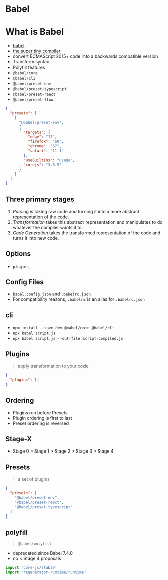 # Babel

# What is Babel
- [babel](https://babeljs.io/)
- [the super tiny compiler](https://github.com/jamiebuilds/the-super-tiny-compiler/blob/master/the-super-tiny-compiler.js)
- convert ECMAScript 2015+ code into a backwards compatible version
- Transform syntax
- Polyfill features
- `@babel/core`
- `@babel/cli`
- `@babel/preset-env`
- `@babel/preset-typescript`
- `@babel/preset-react`
- `@babel/preset-flow`

```json title="babel.config.json"
{
  "presets": [
    [
      "@babel/preset-env",
      {
        "targets": {
          "edge": "17",
          "firefox": "60",
          "chrome": "67",
          "safari": "11.1"
        },
        "useBuiltIns": "usage",
        "corejs": "3.6.5"
      }
    ]
  ]
}
```

## Three primary stages

1. *Parsing* is taking raw code and turning it into a more abstract representation of the code.
2. *Transformation* takes this abstract representation and manipulates to do whatever the compiler wants it to.
3. *Code Generation* takes the transformed representation of the code and turns it into new code.


## Options

- `plugins`, 

## Config Files

- `babel.config.json` and `.babelrc.json`
- For compatibility reasons, `.babelrc` is an alias for `.babelrc.json`

## cli

- `npm install --save-dev @babel/core @babel/cli`
- `npx babel script.js`
- `npx babel script.js --out-file script-compiled.js`

## Plugins
> apply transformation to your code

```json
{
  "plugins": []
}
```

## Ordering

- Plugins run before Presets
- Plugin ordering is first to last
- Preset ordering is reversed

## Stage-X

- Stage 0 > Stage 1 > Stage 2 > Stage 3 > Stage 4

## Presets
> a set of plugins

```json
{
  "presets": [
    "@babel/preset-env",
    "@babel/preset-react",
    "@babel/preset-typescript"
  ]
}
```

## polyfill
> `@babel/polyfill`

- deprecated since Babel 7.4.0
- no < Stage 4 proposals

```javascript
import 'core-js/stable'
import 'regenerator-runtime/runtime'
```
